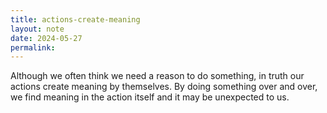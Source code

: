 ```yaml
---
title: actions-create-meaning
layout: note
date: 2024-05-27
permalink:
---
```


Although we often think we need a reason to do something, in truth our actions create meaning by themselves. By doing something over and over, we find meaning in the action itself and it may be unexpected to us. 

